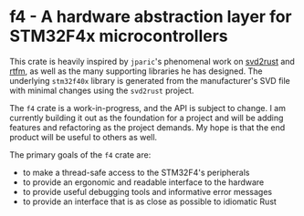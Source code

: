 # f4 - A hardware abstraction layer for STM32F4x microcontrollers

This crate is heavily inspired by `jparic`'s phenomenal work on
[svd2rust][svd2rust] and [rtfm][rtfm], as well as the many supporting libraries
he has designed. The underlying `stm32f40x` library is generated from the
manufacturer's SVD file with minimal changes using the `svd2rust` project.

The `f4` crate is a work-in-progress, and the API is subject to change. I am
currently building it out as the foundation for a project and will be
adding features and refactoring as the project demands. My hope is that the end
product will be useful to others as well.

The primary goals of the `f4` crate are:

- to make a thread-safe access to the STM32F4's peripherals
- to provide an ergonomic and readable interface to the hardware
- to provide useful debugging tools and informative error messages
- to provide an interface that is as close as possible to idiomatic Rust

[svd2rust]: https://github.com/japaric/svd2rust
[rtfm]: https://github.com/japaric/cortex-m-rtfm
